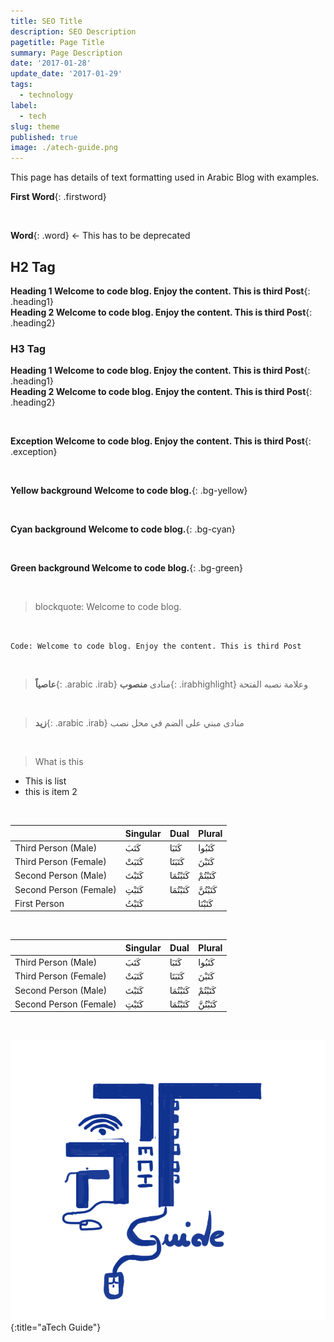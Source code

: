 ```yaml
---
title: SEO Title
description: SEO Description
pagetitle: Page Title
summary: Page Description
date: '2017-01-28'
update_date: '2017-01-29'
tags:
  - technology
label:
  - tech
slug: theme
published: true
image: ./atech-guide.png
---
```


This page has details of text formatting used in Arabic Blog with examples.

**First Word**{: .firstword}

<br/>

**Word**{: .word} <- This has to be deprecated

## H2 Tag
**Heading 1 Welcome to code blog. Enjoy the content. This is third Post**{: .heading1}  
**Heading 2 Welcome to code blog. Enjoy the content. This is third Post**{: .heading2}

### H3 Tag
**Heading 1 Welcome to code blog. Enjoy the content. This is third Post**{: .heading1}  
**Heading 2 Welcome to code blog. Enjoy the content. This is third Post**{: .heading2}

<br/>

**Exception Welcome to code blog. Enjoy the content. This is third Post**{: .exception}

<br/>

**Yellow background Welcome to code blog.**{: .bg-yellow}

<br/>

**Cyan background Welcome to code blog.**{: .bg-cyan}

<br/>

**Green background Welcome to code blog.**{: .bg-green}

<br/>

> blockquote: Welcome to code blog.

<br/>

`Code: Welcome to code blog. Enjoy the content. This is third Post`


<br/>

> **عاصياً**{: .arabic .irab}
 منادى **منصوب**{: .irabhighlight} وعلامة نصبه الفتحة

<br/>

> **زيد**{: .arabic .irab}
 منادى مبني على الضم في محل نصب

<br/>

> What is this
- This is list
- this is item 2

<br/>

|                        | Singular | Dual   | Plural  |
|------------------------|----------|--------|---------|
| Third Person (Male)    | كَتَبَ      | كَتَبَا   | كَتَبُوا   |
| Third Person (Female)  | كَتَبَتْ     | كَتَبَتَا  | كَتَبْنَ    |
| Second Person (Male)   | كَتَبْتَ     | كَتَبْتُمَا | كَتَبْتُمْ   |
| Second Person (Female) | كَتَبْتِ     | كَتَبْتُمَا | كَتَبْتُنَّ   |
| First Person           | كَتَبْتُ     |        | كَتَبْنَا   |

<br/>

|                        | Singular | Dual   | Plural  |
|------------------------|----------|--------|---------|
| Third Person (Male)    | كَتَبَ      | كَتَبَا   | كَتَبُوا   |
| Third Person (Female)  | كَتَبَتْ     | كَتَبَتَا  | كَتَبْنَ    |
| Second Person (Male)   | كَتَبْتَ     | كَتَبْتُمَا | كَتَبْتُمْ   |
| Second Person (Female) | كَتَبْتِ     | كَتَبْتُمَا | كَتَبْتُنَّ   |


<br/>

![aTech Guide](./atech-guide.png){:title="aTech Guide"}